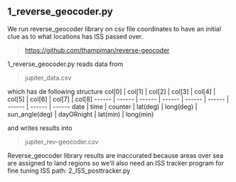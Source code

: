 ## 1_reverse_geocoder.py
We run reverse_geocoder library on csv file coordinates to have an initial clue
as to what locations has ISS passed over.
>https://github.com/thampiman/reverse-geocoder

1_reverse_geocoder.py reads data from
>jupiter_data.csv

which has de following structure
col[0] | col[1] | col[2] | col[3] | col[4] | col[5]	| col[6] | col[7] | col[8] 
------ | ------ | ------ | ------ | ------ | ------ | ------ | ------ | ------ 
date | time | counter | lat(deg) | long(deg) | sun_angle(deg) | dayORnight | lat(min) | long(min) 

and writes results into
>jupiter_rev-geocoder.csv


Reverse_geocoder library results are inaccurated
because areas over sea are assigned to land regions
so we'll also need an ISS tracker program for fine tuning ISS path: 2_ISS_posttracker.py
